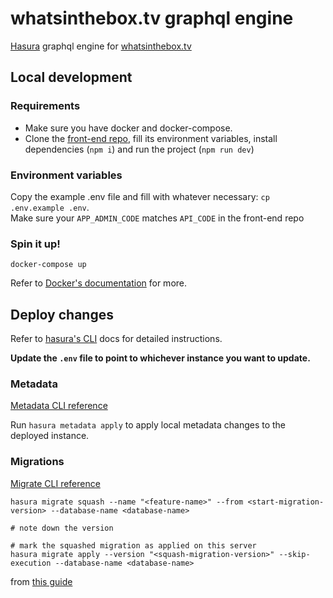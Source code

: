 # whatsinthebox.tv graphql engine

[Hasura](https://hasura.io) graphql engine for [whatsinthebox.tv](https://whatsinthebox.tv)

## Local development

### Requirements

- Make sure you have docker and docker-compose.
- Clone the [front-end repo](https://github.com/pdrbrnd/whatsinthebox), fill its environment variables, install dependencies (`npm i`) and run the project (`npm run dev`)

### Environment variables

Copy the example .env file and fill with whatever necessary: `cp .env.example .env`.  
Make sure your `APP_ADMIN_CODE` matches `API_CODE` in the front-end repo

### Spin it up!

```
docker-compose up
```

Refer to [Docker's documentation](https://docs.docker.com/compose/) for more.

## Deploy changes

Refer to [hasura's CLI](https://hasura.io/docs/latest/graphql/core/hasura-cli/index.html) docs for detailed instructions.

**Update the `.env` file to point to whichever instance you want to update.**

### Metadata

[Metadata CLI reference](https://hasura.io/docs/latest/graphql/core/hasura-cli/hasura_metadata.html)

Run `hasura metadata apply` to apply local metadata changes to the deployed instance.

### Migrations

[Migrate CLI reference](https://hasura.io/docs/latest/graphql/core/hasura-cli/hasura_migrate.html)

```
hasura migrate squash --name "<feature-name>" --from <start-migration-version> --database-name <database-name>

# note down the version

# mark the squashed migration as applied on this server
hasura migrate apply --version "<squash-migration-version>" --skip-execution --database-name <database-name>
```

from [this guide](https://hasura.io/docs/latest/graphql/core/migrations/migrations-setup.html#migrations-setup)
